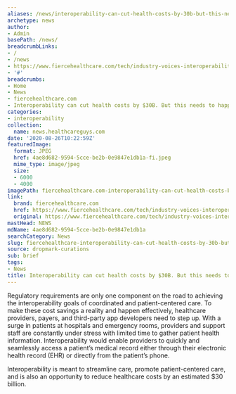 ```yaml
---
aliases: /news/interoperability-can-cut-health-costs-by-30b-but-this-needs-to-happen-first
archetype: news
author:
- Admin
basePath: /news/
breadcrumbLinks:
- /
- /news
- https://www.fiercehealthcare.com/tech/industry-voices-interoperability-can-reduce-healthcare-costs-by-30b-here-s-how
- '#'
breadcrumbs:
- Home
- News
- fiercehealthcare.com
- Interoperability can cut health costs by $30B. But this needs to happen first
categories:
- interoperability
collection:
  name: news.healthcareguys.com
date: '2020-08-26T10:22:59Z'
featuredImage:
  format: JPEG
  href: 4ae8d682-9594-5cce-be2b-0e9847e1db1a-fi.jpeg
  mime_type: image/jpeg
  size:
  - 6000
  - 4000
imagePath: fiercehealthcare.com-interoperability-can-cut-health-costs-by-30b-but-this-needs-to-happen-first
link:
  brand: fiercehealthcare.com
  href: https://www.fiercehealthcare.com/tech/industry-voices-interoperability-can-reduce-healthcare-costs-by-30b-here-s-how
  original: https://www.fiercehealthcare.com/tech/industry-voices-interoperability-can-reduce-healthcare-costs-by-30b-here-s-how
mastHead: NEWS
mdName: 4ae8d682-9594-5cce-be2b-0e9847e1db1a
searchCategory: News
slug: fiercehealthcare-interoperability-can-cut-health-costs-by-30b-but-this-needs-to-happen-first
source: dropmark-curations
sub: brief
tags:
- News
title: Interoperability can cut health costs by $30B. But this needs to happen first
---
```


Regulatory requirements are only one component on the road to achieving the interoperability goals of coordinated and patient-centered care. To make these cost savings a reality and happen effectively, healthcare providers, payers, and third-party app developers need to step up. With a surge in patients at hospitals and emergency rooms, providers and support staff are constantly under stress with limited time to gather patient health information. Interoperability would enable providers to quickly and seamlessly access a patient’s medical record either through their electronic health record (EHR) or directly from the patient’s phone. 

Interoperability is meant to streamline care, promote patient-centered care, and is also an opportunity to reduce healthcare costs by an estimated $30 billion.